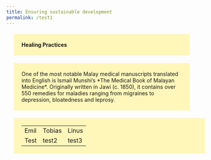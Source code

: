 ```yaml
---
title: Ensuring sustainable development
permalink: /test1
---
```

<table span style="background-colour: #FFF6BA; padding: 20px; margin: 20px; background:#fff6ba; display:block; ">
	<b span style="background-colour: #FFF6BA; padding: 20px; margin: 20px; background:#fff6ba; display:block; ">Healing Practices</b>

<p span style="background-colour: #FFF6BA; padding: 20px; margin: 20px; background:#fff6ba; display:block; ">One of the most notable Malay medical manuscripts translated into English is Ismail Munshi’s *The Medical Book of Malayan Medicine*. Originally written in Jawi (c. 1850), it contains over 550 remedies for maladies ranging from migraines to depression, bloatedness and leprosy.</p>

  <tr>
    <td>Emil</td>
    <td>Tobias</td>
    <td>Linus</td>
  </tr>
	<tr>
		<td>Test</td>
		<td>test2</td>
		<td>test3</td>
	</tr>
</table>
